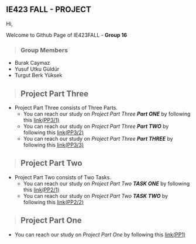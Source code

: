 ## IE423 FALL - PROJECT 

Hi, 

Welcome to Github Page of IE423FALL - **Group 16**

> ### Group Members 
- Burak Caymaz
- Yusuf Utku Güldür
- Turgut Berk Yüksek

>## Project Part Three
- Project Part Three consists of Three Parts.
  - You can reach our study on *Project Part Three **Part ONE*** by following this [link(PP3/1)](part3.ipynb)
  - You can reach our study on *Project Part Three **Part TWO*** by following this [link(PP3/2)](comparisson.ipynb)
  - You can reach our study on *Project Part Three **Part THREE*** by following this [link(PP3/3)](our_proposal.ipynb)

>## Project Part Two
- Project Part Two consists of Two Tasks.
  - You can reach our study on *Project Part Two **TASK ONE*** by following this [link(PP2/1)](IE423-PROJECTPARTTWO-TASKONE/IE423-PROJECTPARTTWO-TASKONE.md)
  - You can reach our study on *Project Part Two **TASK TWO*** by following this [link(PP2/2)](IE423-PROJECTPARTTWO-TASKTWO/423ArimaTask2_pairs1.md)

>## Project Part One
- You can reach our study on *Project Part One* by following this [link(PP1)](project_part_one_analysis.md)
